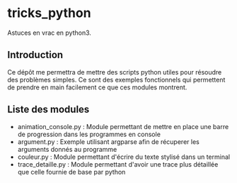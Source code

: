 # tricks_python
Astuces en vrac en python3.

## Introduction
Ce dépôt me permettra de mettre des scripts python utiles pour résoudre des problèmes simples. Ce sont des exemples fonctionnels
qui permettent de prendre en main facilement ce que ces modules montrent.

## Liste des modules
- animation_console.py : Module permettant de mettre en place une barre de progression dans les programmes en console
- argument.py : Exemple utilisant argparse afin de récuperer les arguments donnés au programme
- couleur.py : Module permettant d'écrire du texte stylisé dans un terminal
- trace_detaille.py : Module permettant d'avoir une trace plus détaillée que celle fournie de base par python


